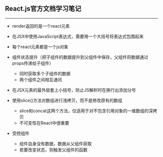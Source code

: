 ## React.js官方文档学习笔记
---
- render返回的是一个react元素

- 在JSX中使用JavaScript表达式，需要用一个大括号将表达式包围起来

- 每个react元素都是一个js对象

- 组件状态提升（把子组件的数据提升到父组件中保存，父组件将数据通过props传递给子组件）
  - 同时获取多个子组件的数据
  - 两个组件之间相互通讯

- 在JSX元素的最外层套上小括号，防止JS解析时在换行出添加分号

- 使用slice()方法对数组进行浅拷贝，而不是修改原有的数组
  - slice和concat这两个方法，仅适用于对不包含引用对象的一维数组的深拷贝
  - 不可变性在React中很重要


- 受控组件
  - 组件自身没有数据，数据从父组件获取
  - 若要改变状态，则触发父组件的函数
